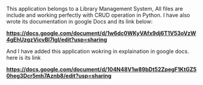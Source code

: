 This application belongs to a Library Management System, All files are include and working perfectly with CRUD operation in Python. I have also wrote its documentation in google Docs and its link below:

**https://docs.google.com/document/d/1w6dc0WKyVAfx9dj6T1V53oVzW4gEhUzgzVicvBl7lgI/edit?usp=sharing**

And I have added this application wokring in explaination in google docs. here is its link

**https://docs.google.com/document/d/104N48V1w89bDt52ZpegF1KtGZ50heg3Dcr5mh7Aznb8/edit?usp=sharing**
